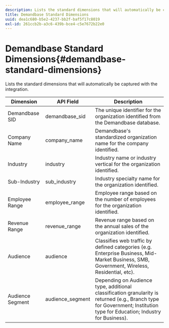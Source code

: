 ```yaml
---
description: Lists the standard dimensions that will automatically be captured with the integration.
title: Demandbase Standard Dimensions
uuid: dea1c680-b5e2-4237-bb2f-baf5f17c8019
exl-id: 261ccb2b-a3c6-439b-bce4-c5e7672b22e0
---
```

# Demandbase Standard Dimensions{#demandbase-standard-dimensions}

Lists the standard dimensions that will automatically be captured with the integration.

|  Dimension  | API Field  | Description  |
|---|---|---|
|  Demandbase SID  | demandbase_sid  | The unique identifier for the organization identified from the Demandbase database.  |
|  Company Name  | company_name  | Demandbase's standardized organization name for the company identified.  |
|  Industry  | industry  | Industry name or industry vertical for the organization identified.  |
|  Sub-Industry  | sub_industry  | Industry specialty name for the organization identified.  |
|  Employee Range  | employee_range  | Employee range based on the number of employees for the organization identified.  |
|  Revenue Range  | revenue_range  | Revenue range based on the annual sales of the organization identified.  |
|  Audience  | audience  | Classifies web traffic by defined categories (e.g. Enterprise Business, Mid-Market Business, SMB, Government, Wireless, Residential, etc).  |
|  Audience Segment  | audience_segment  | Depending on Audience type, additional classification granularity is returned (e.g., Branch type for Government; Institution type for Education; Industry for Business).  |
